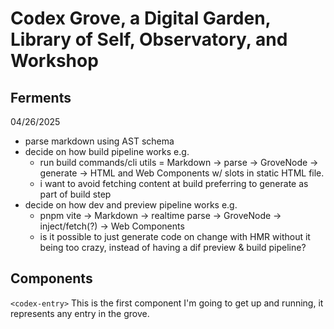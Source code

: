 # Codex Grove, a Digital Garden, Library of Self, Observatory, and Workshop

## Ferments

04/26/2025
- parse markdown using AST schema
- decide on how build pipeline works e.g.
  - run build commands/cli utils = Markdown -> parse -> GroveNode -> generate -> HTML and Web Components w/ slots in static HTML file.
  - i want to avoid fetching content at build preferring to generate as part of build step
- decide on how dev and preview pipeline works e.g.
  - pnpm vite -> Markdown -> realtime parse -> GroveNode -> inject/fetch(?) -> Web Components
  - is it possible to just generate code on change with HMR without it being too crazy, instead of having a dif preview & build pipeline?


## Components
`<codex-entry>`
This is the first component I'm going to get up and running, it represents any entry in the grove.